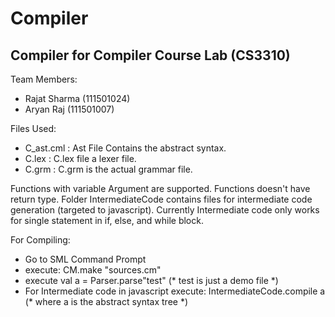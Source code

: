 # Compiler
## Compiler for Compiler Course Lab (CS3310)


Team Members:
- Rajat Sharma (111501024)
- Aryan Raj (111501007)


Files Used:
- C_ast.cml : Ast File Contains the abstract syntax. 
- C.lex : C.lex file a lexer file. 
- C.grm : C.grm is the actual grammar file.


Functions with variable Argument are supported. Functions doesn't have return type.
Folder IntermediateCode contains files for intermediate code generation (targeted to javascript). Currently Intermediate code only works for single statement in if, else, and while block.

For Compiling: 
- Go to SML Command Prompt 
- execute: CM.make "sources.cm" 
- execute val a = Parser.parse"test" (* test is just a demo file *) 
- For Intermediate code in javascript execute: IntermediateCode.compile a (* where a is the abstract syntax tree *)

